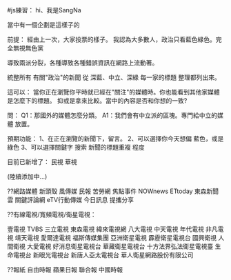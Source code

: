 #js練習：
hi、我是SangNa

當中有一個企劃是這樣子的

前提：
經由上一次，大家投票的樣子。
我認為大多數人，政治只看藍色綠色。完全無視無色黨

導致兩派分裂，各種導致各種錯誤資訊在網路上流動著。

統整所有 有關"政治"的新聞
從 深藍、中立、深綠 每一家的標題
整理都列出來。


這可以：
當你正在瀏覽你平時就已經在"關注"的媒體時。你也能看到其他家媒體 是怎麼下的標題。
抑或是拿來比較。當中的內容是否和你想的一致?


問：
Q1：那國外的媒體怎麼分類。
A1：我們會有中立派的區塊。專門給中立的媒體 放置。



預期功能：
1、在正在瀏覽的新聞下，留言。
2、可以選擇你今天想偏 藍色，或是綠色
3、可以選擇關鍵字 搜索 新聞的標題重複 程度


目前已新增了：
民視
華視


(陸續添加中...)



??網路媒體
新頭殼
風傳媒
民報
苦勞網
焦點事件
NOWnews
ETtoday 東森新聞雲
關鍵評論網
eTV行動傳媒
今日訊息
提攜分享

??有線電視/寬頻電視/衛星電視：

壹電視
TVBS
三立電視
東森電視
緯來電視網
八大電視
中天電視
年代電視
非凡電視
靖天電視
愛爾達電視
福斯傳媒集團
亞洲衛星電視
霹靂衛星電視台
國興衛視
人間衛視
大愛電視
好消息衛星電視台
華藏衛星電視台
十方法界弘法衛星電視臺
生命電視台
新眼光電視台
新唐人亞太電視台
華人衛星網路股份有限公司

??報紙
自由時報
蘋果日報
聯合報
中國時報
